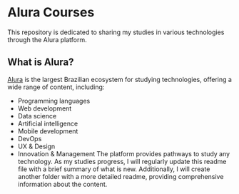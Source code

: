 # Alura Courses 
This repository is dedicated to sharing my studies in various technologies through the Alura platform. 
## What is Alura? 
[Alura](https://www.alura.com.br/) is the largest Brazilian ecosystem for studying technologies, offering a wide range of content, including:
- Programming languages
- Web development
- Data science
- Artificial intelligence
- Mobile development
- DevOps
- UX & Design 
- Innovation & Management 
The platform provides pathways to study any technology. As my studies progress, I will regularly update this readme file with a brief summary of what is new. Additionally, I will create another folder with a more detailed readme, providing comprehensive information about the content.
